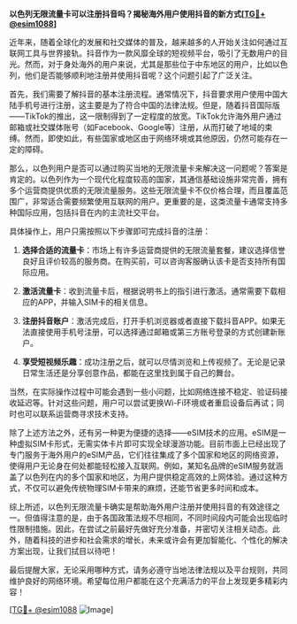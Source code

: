 **以色列无限流量卡可以注册抖音吗？揭秘海外用户使用抖音的新方式[[TG💪+ @esim1088](https://t.me/s/esim1088)]**

近年来，随着全球化的发展和社交媒体的普及，越来越多的人开始关注如何通过互联网工具与世界接轨。抖音作为一款风靡全球的短视频平台，吸引了无数用户的目光。然而，对于身处海外的用户来说，尤其是那些位于中东地区的用户，比如以色列，他们是否能够顺利地注册并使用抖音呢？这个问题引起了广泛关注。

首先，我们需要了解抖音的基本注册流程。通常情况下，抖音要求用户使用中国大陆手机号进行注册，这主要是为了符合中国的法律法规。但是，随着抖音国际版——TikTok的推出，这一限制得到了一定程度的放宽。TikTok允许海外用户通过邮箱或社交媒体账号（如Facebook、Google等）注册，从而打破了地域的束缚。然而，即使如此，有些国家或地区由于网络环境或其他原因，仍然可能存在一定的障碍。

那么，以色列用户是否可以通过购买当地的无限流量卡来解决这一问题呢？答案是肯定的。以色列作为一个现代化程度较高的国家，其通信基础设施非常完善，拥有多个运营商提供优质的无限流量服务。这些无限流量卡不仅价格合理，而且覆盖范围广，非常适合需要频繁使用互联网的用户。更重要的是，这类流量卡通常支持多种国际应用，包括抖音在内的主流社交平台。

具体操作上，用户只需按照以下步骤即可完成抖音的注册：

1. **选择合适的流量卡**：市场上有许多运营商提供的无限流量套餐，建议选择信誉良好且评价较高的服务商。在购买前，可以咨询客服确认该卡是否支持所有国际应用。
   
2. **激活流量卡**：收到流量卡后，根据说明书上的指引进行激活。通常需要下载相应的APP，并输入SIM卡的相关信息。

3. **注册抖音账户**：激活完成后，打开手机浏览器或者直接下载抖音APP。如果无法直接使用手机号注册，可以选择通过邮箱或第三方账号登录的方式创建新账户。

4. **享受短视频乐趣**：成功注册之后，就可以尽情浏览和上传视频了。无论是记录日常生活还是分享创意作品，都能在这里找到属于自己的舞台。

当然，在实际操作过程中可能会遇到一些小问题，比如网络连接不稳定、验证码接收延迟等。针对这些问题，用户可以尝试更换Wi-Fi环境或者重启设备后再试；同时也可以联系运营商寻求技术支持。

除了上述方法之外，还有另一种更为便捷的选择——eSIM技术的应用。eSIM是一种虚拟SIM卡形式，无需实体卡片即可实现全球漫游功能。目前市面上已经出现了专门服务于海外用户的eSIM产品，它们往往集成了多个国家和地区的网络资源，使得用户无论身在何处都能轻松接入互联网。例如，某知名品牌的eSIM服务就涵盖了以色列在内的多个国家和地区，为用户提供稳定高效的上网体验。通过这种方式，不仅可以避免传统物理SIM卡带来的麻烦，还能节省更多时间和成本。

综上所述，以色列无限流量卡确实是帮助海外用户注册并使用抖音的有效途径之一。但值得注意的是，由于各国政策法规不尽相同，不同时间段内可能会出现临时性限制措施。因此，在尝试之前最好先做好充分准备，并密切关注相关动态。此外，随着科技的进步和社会需求的增长，未来或许会有更加智能化、个性化的解决方案出现，让我们拭目以待吧！

最后提醒大家，无论采用哪种方式，请务必遵守当地法律法规以及平台规则，共同维护良好的网络环境。希望每位用户都能在这个充满活力的平台上发现更多精彩内容！

[[TG💪+ @esim1088](https://t.me/s/esim1088) ![Image](https://i.postimg.cc/4NQfJmqS/Snipaste-2025-05-13-00-14-12.png)]